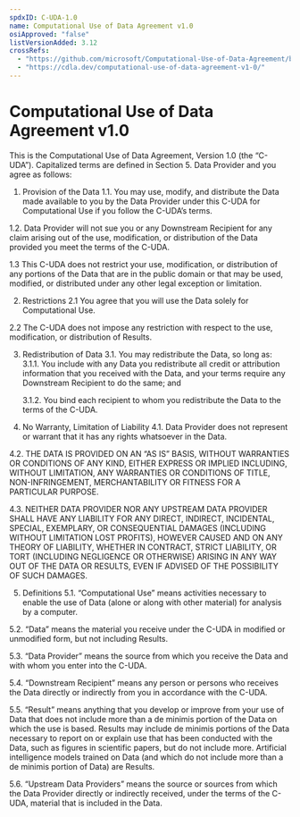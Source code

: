 ```yaml
---
spdxID: C-UDA-1.0
name: Computational Use of Data Agreement v1.0
osiApproved: "false"
listVersionAdded: 3.12
crossRefs: 
  - "https://github.com/microsoft/Computational-Use-of-Data-Agreement/blob/master/C-UDA-1.0.md"
  - "https://cdla.dev/computational-use-of-data-agreement-v1-0/"
---
```


# Computational Use of Data Agreement v1.0

This is the Computational Use of Data Agreement, Version 1.0 (the “C-UDA”). Capitalized terms are defined in Section 5. Data Provider and you agree as follows:

1. Provision of the Data
  1.1. You may use, modify, and distribute the Data made available to you by the Data Provider under this C-UDA for Computational Use if you follow the C-UDA’s terms.

  1.2. Data Provider will not sue you or any Downstream Recipient for any claim arising out of the use, modification, or distribution of the Data provided you meet the terms of the C-UDA.

  1.3 This C-UDA does not restrict your use, modification, or distribution of any portions of the Data that are in the public domain or that may be used, modified, or distributed under any other legal exception or limitation.

2. Restrictions
  2.1 You agree that you will use the Data solely for Computational Use.

  2.2 The C-UDA does not impose any restriction with respect to the use, modification, or distribution of Results.

3. Redistribution of Data
  3.1. You may redistribute the Data, so long as:
    3.1.1. You include with any Data you redistribute all credit or attribution information that you received with the Data, and your terms require any Downstream Recipient to do the same; and

    3.1.2. You bind each recipient to whom you redistribute the Data to the terms of the C-UDA.

4. No Warranty, Limitation of Liability
  4.1. Data Provider does not represent or warrant that it has any rights whatsoever in the Data.

  4.2. THE DATA IS PROVIDED ON AN “AS IS” BASIS, WITHOUT WARRANTIES OR CONDITIONS OF ANY KIND, EITHER EXPRESS OR IMPLIED INCLUDING, WITHOUT LIMITATION, ANY WARRANTIES OR CONDITIONS OF TITLE, NON-INFRINGEMENT, MERCHANTABILITY OR FITNESS FOR A PARTICULAR PURPOSE.

  4.3. NEITHER DATA PROVIDER NOR ANY UPSTREAM DATA PROVIDER SHALL HAVE ANY LIABILITY FOR ANY DIRECT, INDIRECT, INCIDENTAL, SPECIAL, EXEMPLARY, OR CONSEQUENTIAL DAMAGES (INCLUDING WITHOUT LIMITATION LOST PROFITS), HOWEVER CAUSED AND ON ANY THEORY OF LIABILITY, WHETHER IN CONTRACT, STRICT LIABILITY, OR TORT (INCLUDING NEGLIGENCE OR OTHERWISE) ARISING IN ANY WAY OUT OF THE DATA OR RESULTS, EVEN IF ADVISED OF THE POSSIBILITY OF SUCH DAMAGES.

5. Definitions
  5.1. “Computational Use” means activities necessary to enable the use of Data (alone or along with other material) for analysis by a computer.

  5.2. “Data” means the material you receive under the C-UDA in modified or unmodified form, but not including Results.

  5.3. “Data Provider” means the source from which you receive the Data and with whom you enter into the C-UDA.

  5.4. “Downstream Recipient” means any person or persons who receives the Data directly or indirectly from you in accordance with the C-UDA.

  5.5. “Result” means anything that you develop or improve from your use of Data that does not include more than a de minimis portion of the Data on which the use is based. Results may include de minimis portions of the Data necessary to report on or explain use that has been conducted with the Data, such as figures in scientific papers, but do not include more. Artificial intelligence models trained on Data (and which do not include more than a de minimis portion of Data) are Results.

  5.6. “Upstream Data Providers” means the source or sources from which the Data Provider directly or indirectly received, under the terms of the C-UDA, material that is included in the Data.
